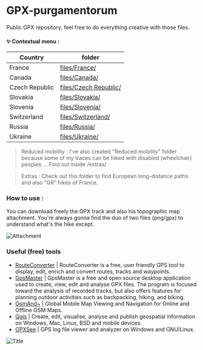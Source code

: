 # GPX-purgamentorum
Public GPX repository, feel free to do everything creative with those files. 

#### ✨ Contextual menu :
| Country | folder |
| ------ | ------ |
| France | [files/France/][PlDb] |
| Canada | [files/Canada/][PlGh] |
| Czech Republic | [files/Czech Republic/][PlGd] |
| Slovakia | [files/Slovakia/][PlOd] |
| Slovenia | [files/Slovenia/][PlMe] |
| Switzerland | [files/Switzerland/][PlGa] |
| Russia | [files/Russia/][PlGz] |
| Ukraine | [files/Ukraine/][PlGm] |

> Reduced mobility : I've also created "Reduced mobility" folder because some of my traces can be hiked with disabled (wheelchair) peoples ... Find out inside /extras/

> Extras : Check out this folder to find European long-distance paths and also "GR" hikes of France.

### How to use : 
You can download freely the GPX track and also his topographic map attachment. You're always gonna find the duo of two files (png/gpx) to understand what's the hike except.

![Attachment](https://www.morgandemus.fr/wp-content/uploads/2022/03/image.png "Attachment example")

### Useful (free) tools
- [RouteConverter] | RouteConverter is a free, user friendly GPS tool to display, edit, enrich and convert routes, tracks and waypoints.
- [GpsMaster] | GpsMaster is a free and open source desktop application used to create, view, edit and analyse GPX files. The program is focused toward the analysis of recorded tracks, but also offers features for planning outdoor activities such as backpacking, hiking, and biking. 
- [OsmAnd~] | Global Mobile Map Viewing and Navigation for Online and Offline OSM Maps.
- [Qgis] | Create, edit, visualise, analyse and publish geospatial information on Windows, Mac, Linux, BSD and mobile devices.
- [GPXSee] | GPS log file viewer and analyzer on Windows and GNU/Linux.

![Title](https://www.morgandemus.fr/wp-content/uploads/2021/07/Title.png "Owner logo")

   [RouteConverter]: <https://routeconverter.de/>
   [GpsMaster]: <https://wiki.openstreetmap.org/wiki/GpsMaster>
   [OsmAnd~]: <https://osmand.net/>
   [Qgis]: <https://www.qgis.org/>
   [GPXSee]: <https://github.com/tumic0/GPXSee>

   [PlDb]: <https://github.com/BeruNoir/GPX-purgamentorum/tree/main/files/France/>
   [PlGh]: <https://github.com/BeruNoir/GPX-purgamentorum/tree/main/files/Canada/>
   [PlGd]: <https://github.com/BeruNoir/GPX-purgamentorum/tree/main/files/Czech%20Republic/>
   [PlOd]: <https://github.com/BeruNoir/GPX-purgamentorum/tree/main/files/Slovakia/>
   [PlMe]: <https://github.com/BeruNoir/GPX-purgamentorum/tree/main/files/Slovenia/>
   [PlGa]: <https://github.com/BeruNoir/GPX-purgamentorum/tree/main/files/Switzerland/>
   [PlGz]: <https://github.com/BeruNoir/GPX-purgamentorum/tree/main/files/Russia/>
   [PlGm]: <https://github.com/BeruNoir/GPX-purgamentorum/tree/main/files/Ukraine/>

